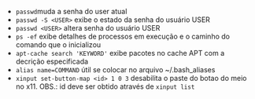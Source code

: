 - `passwd`muda a senha do user atual
- `passwd -S <USER>`  exibe o estado da senha do usuário USER
- `passwd <USER>`  altera senha do usuário USER
- `ps -ef` exibe detalhes de processos em execução e o caminho do comando que o inicializou
-  `apt-cache search 'KEYWORD'`  exibe pacotes no cache APT com a decrição especificada
- `alias name=COMMAND` útil se colocar no arquivo ~/.bash_aliases
- `xinput set-button-map <id> 1 0 3` desabilita o paste do botao do meio no x11. OBS.: id deve ser obtido através de `xinput list` 